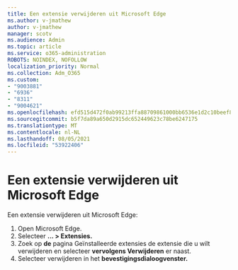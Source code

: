 ```yaml
---
title: Een extensie verwijderen uit Microsoft Edge
ms.author: v-jmathew
author: v-jmathew
manager: scotv
ms.audience: Admin
ms.topic: article
ms.service: o365-administration
ROBOTS: NOINDEX, NOFOLLOW
localization_priority: Normal
ms.collection: Adm_O365
ms.custom:
- "9003881"
- "6936"
- "8311"
- "9004621"
ms.openlocfilehash: efd515d472f0ab99213ffa88709861000bb6536e1d2c10beef8f6d534cc94a7b
ms.sourcegitcommit: b5f7da89a650d2915dc652449623c78be6247175
ms.translationtype: MT
ms.contentlocale: nl-NL
ms.lasthandoff: 08/05/2021
ms.locfileid: "53922406"
---
```

# <a name="remove-an-extension-from-microsoft-edge"></a>Een extensie verwijderen uit Microsoft Edge

Een extensie verwijderen uit Microsoft Edge:

1. Open Microsoft Edge.
2. Selecteer **... > Extensies.**
3. Zoek op **de** pagina Geïnstalleerde extensies de extensie die u wilt verwijderen en selecteer **vervolgens Verwijderen** er naast.
4. Selecteer verwijderen in het **bevestigingsdialoogvenster.**
